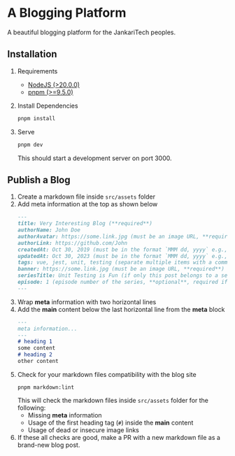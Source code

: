 # A Blogging Platform

A beautiful blogging platform for the JankariTech peoples.

## Installation

1. Requirements
   - [NodeJS (>20.0.0)](https://nodejs.org/en/download/)
   - [pnpm (>=9.5.0)](https://pnpm.io/installation)

2. Install Dependencies
    ```bash
    pnpm install
    ```

3. Serve
    ```bash
    pnpm dev
    ```
   This should start a development server on port 3000.

## Publish a Blog

1. Create a markdown file inside `src/assets` folder
2. Add meta information at the top as shown below
    ```md
    ---
    title: Very Interesting Blog (**required**)
    authorName: John Doe
    authorAvatar: https://some.link.jpg (must be an image URL, **required**)
    authorLink: https://github.com/John
    createdAt: Oct 30, 2019 (must be in the format `MMM dd, yyyy` e.g., `Oct 30, 2019` or `MMMM dd, yyyy` e.g., `October 30, 2019`, **required**)
    updatedAt: Oct 30, 2023 (must be in the format `MMM dd, yyyy` e.g., `Oct 30, 2023` or `MMMM dd, yyyy` e.g., `October 30, 2023`, **optional**)
    tags: vue, jest, unit, testing (separate multiple items with a comma `,` character, **required**)
    banner: https://some.link.jpg (must be an image URL, **required**)
    seriesTitle: Unit Testing is Fun (if only this post belongs to a series, **optional**)
    episode: 1 (episode number of the series, **optional**, required if the seriesTitle is set)
    ---
    ```
3. Wrap **meta** information with two horizontal lines
4. Add the **main** content below the last horizontal line from the **meta** block
    ```md
    ---
    meta information...
    ---
    # heading 1
    some content
    # heading 2
    other content

    ```
5. Check for your markdown files compatibility with the blog site
    ```shell
    pnpm markdown:lint
    ```
   This will check the markdown files inside `src/assets` folder for the following:
   - Missing **meta** information
   - Usage of the first heading tag (`#`) inside the **main** content
   - Usage of dead or insecure image links
6. If these all checks are good, make a PR with a new markdown file as a brand-new blog post.
